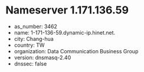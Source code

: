 # Nameserver 1.171.136.59

* as_number: 3462
* name: 1-171-136-59.dynamic-ip.hinet.net.
* city: Chang-hua
* country: TW
* organization: Data Communication Business Group
* version: dnsmasq-2.40
* dnssec: false

